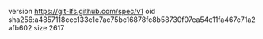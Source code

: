 version https://git-lfs.github.com/spec/v1
oid sha256:a4857118cec133e1e7ac75bc16878fc8b58730f07ea54e11fa467c71a2afb602
size 2617
